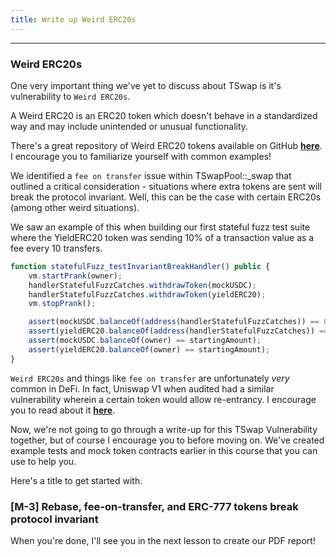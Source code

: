 ```yaml
---
title: Write up Weird ERC20s
---
```


---

### Weird ERC20s

One very important thing we've yet to discuss about TSwap is it's vulnerability to `Weird ERC20s`.

A Weird ERC20 is an ERC20 token which doesn't behave in a standardized way and may include unintended or unusual functionality.

There's a great repository of Weird ERC20 tokens available on GitHub [**here**](https://github.com/d-xo/weird-erc20). I encourage you to familiarize yourself with common examples!

We identified a `fee on transfer` issue within TSwapPool::\_swap that outlined a critical consideration - situations where extra tokens are sent will break the protocol invariant. Well, this can be the case with certain ERC20s (among other weird situations).

We saw an example of this when building our first stateful fuzz test suite where the YieldERC20 token was sending 10% of a transaction value as a fee every 10 transfers.

```js
function statefulFuzz_testInvariantBreakHandler() public {
    vm.startPrank(owner);
    handlerStatefulFuzzCatches.withdrawToken(mockUSDC);
    handlerStatefulFuzzCatches.withdrawToken(yieldERC20);
    vm.stopPrank();

    assert(mockUSDC.balanceOf(address(handlerStatefulFuzzCatches)) == 0);
    assert(yieldERC20.balanceOf(address(handlerStatefulFuzzCatches)) == 0);
    assert(mockUSDC.balanceOf(owner) == startingAmount);
    assert(yieldERC20.balanceOf(owner) == startingAmount);
}
```

`Weird ERC20s` and things like `fee on transfer` are unfortunately _very_ common in DeFi. In fact, Uniswap V1 when audited had a similar vulnerability wherein a certain token would allow re-entrancy. I encourage you to read about it [**here**](https://github.com/Consensys/Uniswap-audit-report-2018-12?tab=readme-ov-file#31-liquidity-pool-can-be-stolen-in-some-tokens-eg-erc-777-29).

Now, we're not going to go through a write-up for this TSwap Vulnerability together, but of course I encourage you to before moving on. We've created example tests and mock token contracts earlier in this course that you can use to help you.

Here's a title to get started with.

### [M-3] Rebase, fee-on-transfer, and ERC-777 tokens break protocol invariant

When you're done, I'll see you in the next lesson to create our PDF report!
